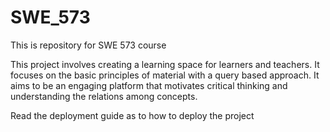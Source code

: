 # SWE_573
This is repository for SWE 573 course


This project involves creating a learning space for learners and teachers. It focuses on the basic principles of material with a query based approach. It aims to be an engaging platform that motivates critical thinking and understanding the relations among concepts.

 Read the deployment guide as to how to deploy the project

